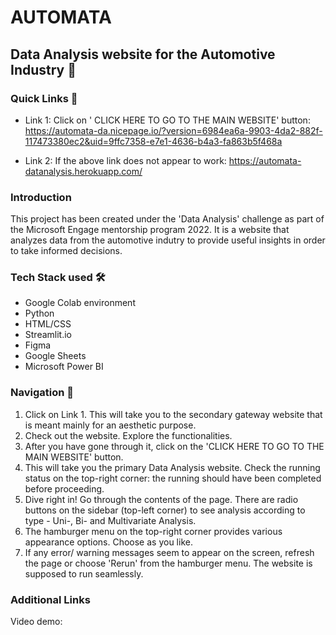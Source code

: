 
# AUTOMATA 

## Data Analysis website for the Automotive Industry  🚀
### Quick Links 🔗
- Link 1: Click on ' CLICK HERE TO GO TO THE MAIN WEBSITE' button: https://automata-da.nicepage.io/?version=6984ea6a-9903-4da2-882f-117473380ec2&uid=9ffc7358-e7e1-4636-b4a3-fa863b5f468a

- Link 2: If the above link does not appear to work: https://automata-datanalysis.herokuapp.com/

### Introduction
This project has been created under the 'Data Analysis' challenge as part of the Microsoft Engage mentorship program 2022.
It is a website that analyzes data from the automotive indutry to provide useful insights in order to take informed decisions.

### Tech Stack used 🛠
- Google Colab environment
- Python
- HTML/CSS
- Streamlit.io
- Figma
- Google Sheets
- Microsoft Power BI

### Navigation 🧭
1. Click on Link 1. This will take you to the secondary gateway website that is meant mainly for an aesthetic purpose.
2. Check out the website. Explore the functionalities.
3. After you have gone through it, click on the 'CLICK HERE TO GO TO THE MAIN WEBSITE' button.
4. This will take you the primary Data Analysis website. Check the running status on the top-right corner: the running should have been completed before proceeding.
5. Dive right in! Go through the contents of the page. There are radio buttons on the sidebar (top-left corner) to see analysis according to type - Uni-, Bi- and Multivariate Analysis.
6. The hamburger menu on the top-right corner provides various appearance options. Choose as you like. 
7. If any error/ warning messages seem to appear on the screen, refresh the page or choose 'Rerun' from the hamburger menu. The website is supposed to run seamlessly.

### Additional Links 
Video demo: 


